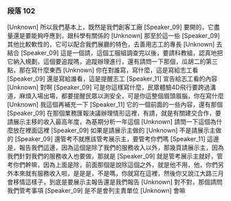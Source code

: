 ### 段落 102

[Unknown] 所以我們基本上，既然是我們創客工廠
[Speaker_09] 要開的，它盡量還是要能夠呼應到，跟科學有關係的
[Unknown] 那至於這一些
[Speaker_09] 其他比較軟性的，它可以配合我們展廳的特色，去善用志工的專長
[Unknown] 去結合
[Speaker_09] 這是一個請，這個工服組調查完以後，要請科教組，認真地把它納入規劃，這個要追蹤嗎，追蹤辦理進行，還有請問一下那個，瓜胡二的第三點，那在寫什麼東西
[Unknown] 你在對誰寫，寫什麼，這是寫給志工看
[Speaker_09] 還是寫給誰看，這是提醒志工
[Speaker_11] 宣告給志工看的內容
[Unknown] 對啊
[Speaker_09] 可是你這樣寫什麼，民眾體驗4D飛行要跨過溝道，麻煩入場出場，都要提醒民眾以測安全，可是你這整個眉頭眉腦，你在寫什麼
[Unknown] 我這個再補充一下
[Speaker_11] 它的一個前面的一些內容，還有那個
[Speaker_09] 在那個業務匯報決議辦理情形這裡，有請，就是有關建交合作，要請展示主移的收入最高年度，為基期分析一年這個
[Unknown] 請問一下這個為什麼放在裡面這裡
[Speaker_09] 如果是請展示主做的
[Unknown] 不是請展示主做的
[Speaker_09] 還管考不就應該管考展示主，要管考你們嗎
[Speaker_11] 這邊是，報告我們這邊，因為這個是除了我們的服務收入以外，那幾頁請展示主，因為我們針對我們的服務收入也要做，那就是
[Speaker_09] 就是管考展示主就好，管考你們幹嘛，因為上面是除，前面那個是說除這個之外，就是他不用，他，你們另外本來就有服務收入啦，是是是，不是嗎，你就寫在這裡，然後你又說江大路三月會移情這樣子，到底是要展示主報告還是我們報告
[Unknown] 對不對，那個請問我們管考事項
[Speaker_09] 是不是會列主責單位
[Unknown] 會嘛